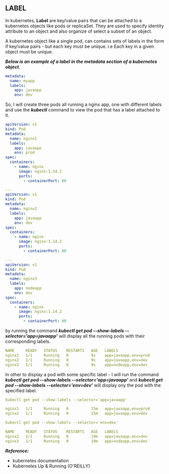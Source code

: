 ## LABEL

In kubernetes, **Label** are key/value pairs that can be attached to a kubernetes objects like pods or replicaSet. They are used to specify identity attribute to an object and also organize of select a subset of an object.

A kubernetes object like a single pod, can contains sets of labels in the form if key/value pairs - but each key must be unique. i.e Each key in a given object must be unique.

**_Below is an example of a label in the metadata section of a kubernetes object._**

```yml
metadata:
  name: myapp
  labels:
    app: javaapp
    env: dev
```

So, I will create three pods all running a nginx app, one with different labels and use the **_kubectl_** command to view the pod that has a label attached to it.

```yml
apiVersion: v1
kind: Pod
metadata:
  name: nginx1
  labels:
    app: javaapp
    env: prod
spec:
  containers:
    - name: nginx
      image: nginx:1.14.2
      ports:
        - containerPort: 80

---
apiVersion: v1
kind: Pod
metadata:
  name: nginx2
  labels:
    app: javaapp
    env: dev
spec:
  containers:
    - name: nginx
      image: nginx:1.14.2
      ports:
        - containerPort: 80

---
apiVersion: v1
kind: Pod
metadata:
  name: nginx3
  labels:
    app: nodeapp
    env: dev
spec:
  containers:
    - name: nginx
      image: nginx:1.14.2
      ports:
        - containerPort: 80
```

by running the command **_kubectl get pod --show-labels --selector='app=javaapp'_** will display all the running pods with their corresponding labels.

```yml
NAME     READY   STATUS    RESTARTS   AGE   LABELS
nginx1   1/1     Running   0          9s    app=javaapp,env=prod
nginx2   1/1     Running   0          9s    app=javaapp,env=dev
nginx3   1/1     Running   0          9s    app=nodeapp,env=dev
```

In other to display a pod with some specific label - I will run the command **_kubectl get pod --show-labels --selector='app=javaapp'_** and **_kubectl get pod --show-labels --selector='env=dev'_** will display ony the pod with the specified label.

```yml
kubectl get pod --show-labels --selector='app=javaapp'

nginx1   1/1     Running   0          15m   app=javaapp,env=prod
nginx2   1/1     Running   0          15m   app=javaapp,env=dev
```

```yml
kubectl get pod --show-labels --selector='env=dev'

NAME     READY   STATUS    RESTARTS   AGE   LABELS
nginx2   1/1     Running   0          19m   app=javaapp,env=dev
nginx3   1/1     Running   0          19m   app=nodeapp,env=dev
```

**_Reference:_**

- kubernetes documentation
- Kubernetes Up & Running (O'REILLY)
